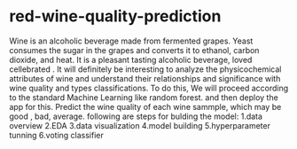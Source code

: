# red-wine-quality-prediction
Wine is an alcoholic beverage made from fermented grapes. Yeast consumes the sugar in the grapes and converts it to ethanol, carbon dioxide, and heat. It is a pleasant tasting alcoholic beverage, loved cellebrated . It will definitely be interesting to analyze the physicochemical attributes of wine and understand their relationships and significance with wine quality and types classifications. To do this, We will proceed according to the standard Machine Learning  like random forest. and then deploy the app for this.
Predict the wine quality of each wine sammple, which may be good , bad, average.
following are steps for bulding the model:
1.data overview
2.EDA
3.data visualization
4.model building
5.hyperparameter tunning
6.voting classifier
